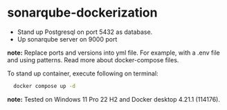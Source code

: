 # sonarqube-dockerization

- Stand up Postgresql on port 5432 as database.
- Up sonarqube server on 9000 port

**note:** Replace ports and versions into yml file. For example, with a .env file and using patterns. Read more about docker-compose files.

To stand up container, execute following on terminal:
```bash
  docker compose up -d
```
**note:** Tested on Windows 11 Pro 22 H2 and Docker desktop  4.21.1 (114176).
